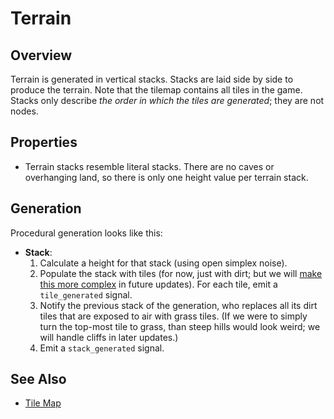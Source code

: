 # Terrain

## Overview

Terrain is generated in vertical stacks. Stacks are laid side by side to produce the terrain. Note that the tilemap contains all tiles in the game. Stacks only describe *the order in which the tiles are generated*; they are not nodes.

## Properties

- Terrain stacks resemble literal stacks. There are no caves or overhanging land, so there is only one height value per terrain stack.

## Generation

Procedural generation looks like this:
- **Stack**:
  1. Calculate a height for that stack (using open simplex noise).
  2. Populate the stack with tiles (for now, just with dirt; but we will [make this more complex][terrain notes] in future updates). For each tile, emit a `tile_generated` signal.
  3. Notify the previous stack of the generation, who replaces all its dirt tiles that are exposed to air with grass tiles. (If we were to simply turn the top-most tile to grass, than steep hills would look weird; we will handle cliffs in later updates.)
  4. Emit a `stack_generated` signal.

## See Also
* [Tile Map](map.md)

[tilemap]: /into-the-woods/tiles
[terrain notes]: /into-the-woods/tiles/terrain/notes.md

